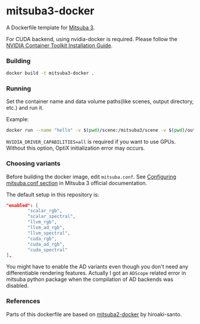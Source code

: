 # mitsuba3-docker

A Dockerfile template for [Mitsuba 3](http://www.mitsuba-renderer.org/).

For CUDA backend, using nvidia-docker is required. Please follow the [NVIDIA Container Toolkit Installation Guide](https://docs.nvidia.com/datacenter/cloud-native/container-toolkit/install-guide.html#docker).

### Building

```sh
docker build -t mitsuba3-docker .
```

### Running

Set the container name and data volume paths(like scenes, output directory, etc.) and run it. 

Example:
```sh
docker run --name "hello" -v $(pwd)/scene:/mitsuba3/scene -v $(pwd)/output:/mitsuba3/output -e NVIDIA_DRIVER_CAPABILITIES=all --gpus all -it mitsuba3-docker bash
```

`NVIDIA_DRIVER_CAPABILITIES=all` is required if you want to use GPUs. Without this option, OptiX initialization error may occurs.

### Choosing variants

Before building the docker image, edit `mitsuba.conf`. See [Configuring mitsuba.conf section](https://mitsuba.readthedocs.io/en/stable/src/developer_guide/compiling.html#configuring-mitsuba-conf) in Mitsuba 3 official documentation.

The default setup in this repository is:
```json
"enabled": [
        "scalar_rgb",
        "scalar_spectral",
        "llvm_rgb",
        "llvm_ad_rgb",
        "llvm_spectral",
        "cuda_rgb",
        "cuda_ad_rgb",
        "cuda_spectral"
],
```

You might have to enable the AD variants even though you don't need any differentiable rendering features. Actually I got an `ADScope` related error in mitsuba python package when the compilation of AD backends was disabled.

### References

Parts of this dockerfile are based on [mitsuba2-docker](https://github.com/hiroaki-santo/mitsuba2-docker) by hiroaki-santo.